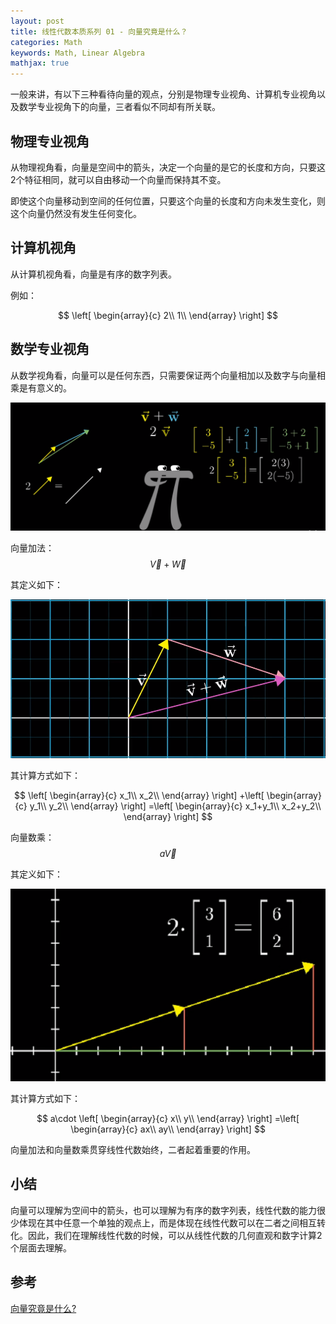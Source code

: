 ```yaml
---
layout: post
title: 线性代数本质系列 01 - 向量究竟是什么？
categories: Math
keywords: Math, Linear Algebra
mathjax: true
---
```



一般来讲，有以下三种看待向量的观点，分别是物理专业视角、计算机专业视角以及数学专业视角下的向量，三者看似不同却有所关联。


## 物理专业视角

从物理视角看，向量是空间中的箭头，决定一个向量的是它的长度和方向，只要这2个特征相同，就可以自由移动一个向量而保持其不变。

即使这个向量移动到空间的任何位置，只要这个向量的长度和方向未发生变化，则这个向量仍然没有发生任何变化。


## 计算机视角

从计算机视角看，向量是有序的数字列表。

例如：

$$
\left[ \begin{array}{c}
	2\\
	1\\
\end{array} \right]
$$


## 数学专业视角

从数学视角看，向量可以是任何东西，只需要保证两个向量相加以及数字与向量相乘是有意义的。

<img src="/images/posts/math/linear-algebra-essence/1-2.PNG"/> 

向量加法：$$\vec{V}+\vec{W}$$

其定义如下：

<img src="/images/posts/math/linear-algebra-essence/1-3.PNG"/> 

其计算方式如下：

$$
\left[ \begin{array}{c}
	x_1\\
	x_2\\
\end{array} \right] +\left[ \begin{array}{c}
	y_1\\
	y_2\\
\end{array} \right] =\left[ \begin{array}{c}
	x_1+y_1\\
	x_2+y_2\\
\end{array} \right]
$$

向量数乘：$$a\vec{V}$$

其定义如下：

<img src="/images/posts/math/linear-algebra-essence/1-4.PNG"/> 

其计算方式如下：

$$
a\cdot \left[ \begin{array}{c}
	x\\
	y\\
\end{array} \right] =\left[ \begin{array}{c}
	ax\\
	ay\\
\end{array} \right]
$$

向量加法和向量数乘贯穿线性代数始终，二者起着重要的作用。

## 小结

向量可以理解为空间中的箭头，也可以理解为有序的数字列表，线性代数的能力很少体现在其中任意一个单独的观点上，而是体现在线性代数可以在二者之间相互转化。因此，我们在理解线性代数的时候，可以从线性代数的几何直观和数字计算2个层面去理解。


## 参考

[向量究竟是什么?](https://www.bilibili.com/video/av6731067/?p=2)



















